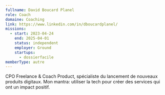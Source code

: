 ```yaml
---
fullname: David Boucard Planel
role: Coach
domaine: Coaching
link: https://www.linkedin.com/in/dboucardplanel/
missions:
  - start: 2023-04-24
    end: 2025-04-01
    status: independent
    employer: Ground
    startups:
      - dossierfacile
memberType: autre
---
```

CPO Freelance & Coach Product, spécialiste du lancement de nouveaux produits digitaux. Mon mantra: utiliser
  la tech pour créer des services qui ont un impact positif.
